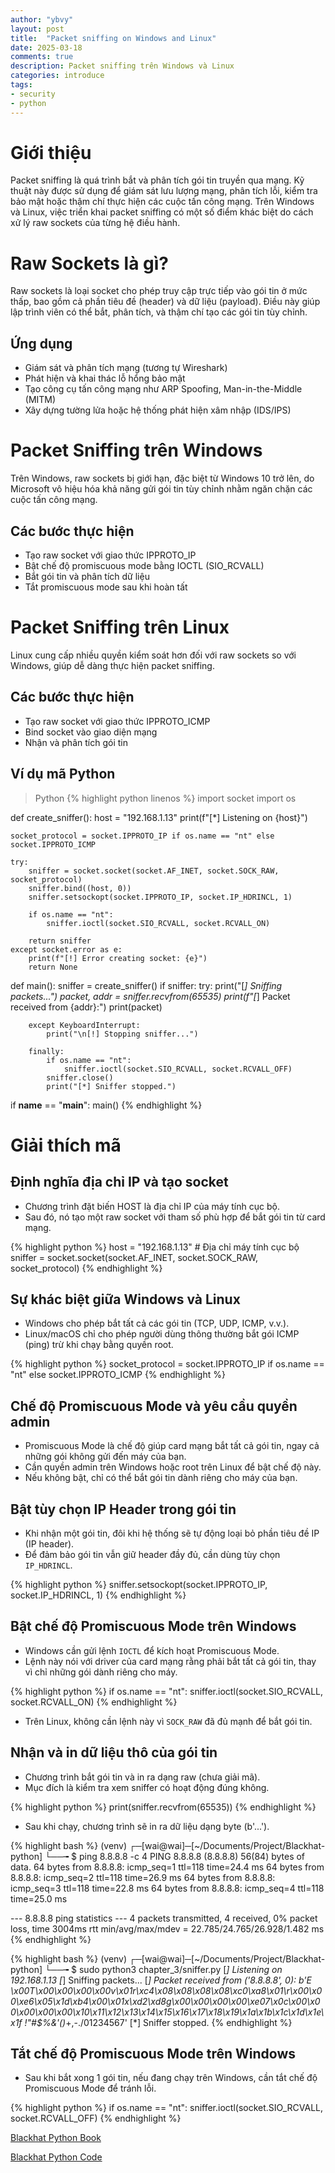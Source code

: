 ```yaml
---
author: "ybvy"
layout: post
title:  "Packet sniffing on Windows and Linux"
date: 2025-03-18
comments: true
description: Packet sniffing trên Windows và Linux
categories: introduce
tags: 
- security
- python
---
```


# Giới thiệu
Packet sniffing là quá trình bắt và phân tích gói tin truyền qua mạng. Kỹ thuật này được sử dụng để giám sát lưu lượng mạng, phân tích lỗi, kiểm tra bảo mật hoặc thậm chí thực hiện các cuộc tấn công mạng. Trên Windows và Linux, việc triển khai packet sniffing có một số điểm khác biệt do cách xử lý raw sockets của từng hệ điều hành.

# Raw Sockets là gì?
Raw sockets là loại socket cho phép truy cập trực tiếp vào gói tin ở mức thấp, bao gồm cả phần tiêu đề (header) và dữ liệu (payload). Điều này giúp lập trình viên có thể bắt, phân tích, và thậm chí tạo các gói tin tùy chỉnh.

## Ứng dụng
* Giám sát và phân tích mạng (tương tự Wireshark)
* Phát hiện và khai thác lỗ hổng bảo mật
* Tạo công cụ tấn công mạng như ARP Spoofing, Man-in-the-Middle (MITM)
* Xây dựng tường lửa hoặc hệ thống phát hiện xâm nhập (IDS/IPS)

# Packet Sniffing trên Windows
Trên Windows, raw sockets bị giới hạn, đặc biệt từ Windows 10 trở lên, do Microsoft vô hiệu hóa khả năng gửi gói tin tùy chỉnh nhằm ngăn chặn các cuộc tấn công mạng.

## Các bước thực hiện
* Tạo raw socket với giao thức IPPROTO_IP
* Bật chế độ promiscuous mode bằng IOCTL (SIO_RCVALL)
* Bắt gói tin và phân tích dữ liệu
* Tắt promiscuous mode sau khi hoàn tất

# Packet Sniffing trên Linux
Linux cung cấp nhiều quyền kiểm soát hơn đối với raw sockets so với Windows, giúp dễ dàng thực hiện packet sniffing.

## Các bước thực hiện
* Tạo raw socket với giao thức IPPROTO_ICMP
* Bind socket vào giao diện mạng
* Nhận và phân tích gói tin

## Ví dụ mã Python
>Python
{% highlight python linenos %}
import socket
import os

def create_sniffer():
    host = "192.168.1.13"
    print(f"[*] Listening on {host}")

    socket_protocol = socket.IPPROTO_IP if os.name == "nt" else socket.IPPROTO_ICMP

    try:
        sniffer = socket.socket(socket.AF_INET, socket.SOCK_RAW, socket_protocol)
        sniffer.bind((host, 0))
        sniffer.setsockopt(socket.IPPROTO_IP, socket.IP_HDRINCL, 1)

        if os.name == "nt":
            sniffer.ioctl(socket.SIO_RCVALL, socket.RCVALL_ON)

        return sniffer
    except socket.error as e:
        print(f"[!] Error creating socket: {e}")
        return None

def main():
    sniffer = create_sniffer()
    if sniffer:
        try:
            print("[*] Sniffing packets...")
            packet, addr = sniffer.recvfrom(65535)
            print(f"[*] Packet received from {addr}:")
            print(packet)

        except KeyboardInterrupt:
            print("\n[!] Stopping sniffer...")

        finally:
            if os.name == "nt":
                sniffer.ioctl(socket.SIO_RCVALL, socket.RCVALL_OFF)
            sniffer.close()
            print("[*] Sniffer stopped.")

if __name__ == "__main__":
    main()
{% endhighlight %}

# Giải thích mã
## Định nghĩa địa chỉ IP và tạo socket
* Chương trình đặt biến HOST là địa chỉ IP của máy tính cục bộ.
* Sau đó, nó tạo một raw socket với tham số phù hợp để bắt gói tin từ card mạng.

{% highlight python %}
host = "192.168.1.13"  # Địa chỉ máy tính cục bộ
sniffer = socket.socket(socket.AF_INET, socket.SOCK_RAW, socket_protocol)
{% endhighlight %}

## Sự khác biệt giữa Windows và Linux
* Windows cho phép bắt tất cả các gói tin (TCP, UDP, ICMP, v.v.).
* Linux/macOS chỉ cho phép người dùng thông thường bắt gói ICMP (ping) trừ khi chạy bằng quyền root.

{% highlight python %}
socket_protocol = socket.IPPROTO_IP if os.name == "nt" else socket.IPPROTO_ICMP
{% endhighlight %}

## Chế độ Promiscuous Mode và yêu cầu quyền admin
* Promiscuous Mode là chế độ giúp card mạng bắt tất cả gói tin, ngay cả những gói không gửi đến máy của bạn.
* Cần quyền admin trên Windows hoặc root trên Linux để bật chế độ này.
* Nếu không bật, chỉ có thể bắt gói tin dành riêng cho máy của bạn.

## Bật tùy chọn IP Header trong gói tin
* Khi nhận một gói tin, đôi khi hệ thống sẽ tự động loại bỏ phần tiêu đề IP (IP header).
* Để đảm bảo gói tin vẫn giữ header đầy đủ, cần dùng tùy chọn `IP_HDRINCL`.

{% highlight python %}
sniffer.setsockopt(socket.IPPROTO_IP, socket.IP_HDRINCL, 1)
{% endhighlight %}

## Bật chế độ Promiscuous Mode trên Windows
* Windows cần gửi lệnh `IOCTL` để kích hoạt Promiscuous Mode.
* Lệnh này nói với driver của card mạng rằng phải bắt tất cả gói tin, thay vì chỉ những gói dành riêng cho máy.

{% highlight python %}
if os.name == "nt":
    sniffer.ioctl(socket.SIO_RCVALL, socket.RCVALL_ON)
{% endhighlight %}

* Trên Linux, không cần lệnh này vì `SOCK_RAW` đã đủ mạnh để bắt gói tin.

## Nhận và in dữ liệu thô của gói tin
* Chương trình bắt gói tin và in ra dạng raw (chưa giải mã).
* Mục đích là kiểm tra xem sniffer có hoạt động đúng không.

{% highlight python %}
print(sniffer.recvfrom(65535))
{% endhighlight %}

* Sau khi chạy, chương trình sẽ in ra dữ liệu dạng byte (b'...').

{% highlight bash %}
(venv) ┌─[wai@wai]─[~/Documents/Project/Blackhat-python]
└──╼ $ ping 8.8.8.8 -c 4
PING 8.8.8.8 (8.8.8.8) 56(84) bytes of data.
64 bytes from 8.8.8.8: icmp_seq=1 ttl=118 time=24.4 ms
64 bytes from 8.8.8.8: icmp_seq=2 ttl=118 time=26.9 ms
64 bytes from 8.8.8.8: icmp_seq=3 ttl=118 time=22.8 ms
64 bytes from 8.8.8.8: icmp_seq=4 ttl=118 time=25.0 ms

--- 8.8.8.8 ping statistics ---
4 packets transmitted, 4 received, 0% packet loss, time 3004ms
rtt min/avg/max/mdev = 22.785/24.765/26.928/1.482 ms
{% endhighlight %}

{% highlight bash %}
(venv) ┌─[wai@wai]─[~/Documents/Project/Blackhat-python]
└──╼ $ sudo python3 chapter_3/sniffer.py 
[*] Listening on 192.168.1.13
[*] Sniffing packets...
[*] Packet received from ('8.8.8.8', 0):
b'E \x00T\x00\x00\x00\x00v\x01r\xc4\x08\x08\x08\x08\xc0\xa8\x01\r\x00\x00\xe6\x05\x1d\xb4\x00\x01x\xd2\xd8g\x00\x00\x00\x00\xe07\x0c\x00\x00\x00\x00\x00\x10\x11\x12\x13\x14\x15\x16\x17\x18\x19\x1a\x1b\x1c\x1d\x1e\x1f !"#$%&\'()*+,-./01234567' 
[*] Sniffer stopped.
{% endhighlight %}

## Tắt chế độ Promiscuous Mode trên Windows
* Sau khi bắt xong 1 gói tin, nếu đang chạy trên Windows, cần tắt chế độ Promiscuous Mode để tránh lỗi.

{% highlight python %}
if os.name == "nt":
    sniffer.ioctl(socket.SIO_RCVALL, socket.RCVALL_OFF)
{% endhighlight %}

[Blackhat Python Book](https://github.com/bhavyagoel/BlackArch/blob/main/Black%20Hat%20Python%2C%202nd%20Edition%20by%20Justin%20Seitz%20%20Tim%20Arnold%20%5BJustin%20Seitz%5D.pdf)

[Blackhat Python Code](https://github.com/EONRaider/blackhat-python3)